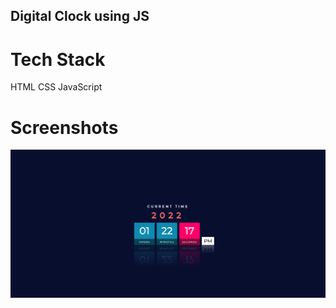 ## Digital Clock using JS

# Tech Stack
HTML
CSS
JavaScript

# Screenshots

![Screenshots](image.png)
